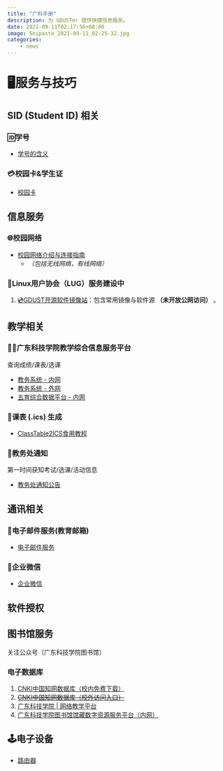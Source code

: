 ```yaml
---
title: "广科手册"
description: 为 GDUSTer 提供快捷信息服务。
date: 2021-09-11T02:17:56+08:00
image: Snipaste_2021-09-11_02-25-32.jpg
categories:
    - news
---
```

# 🖥服务与技巧
## SID (Student ID) 相关

### 🆔学号

- [学号的含义](../sid)

### 💳校园卡&学生证

- [校园卡](../campus-card)
<!--- [火车票学生优惠使用指南](../student-train-ticket)-->

## 信息服务

### 🌐校园网络

- [校园网络介绍与连接指南](../network)
  - *（包括无线网络，有线网络）*
<!--- [eduroam（学术网路漫游）](./network/eduroam)-->
<!--- [校内 IPv6 设置教程](./network/ipv6)-->
<!--- [回校VPN申请](./network/apply-for-vpn)-->
<!--- [信息中心相关信息](./network/#信息中心)-->

<!--### Ehall-->

<!--1. [SUSTech ehall | 成绩查询](http://ehall.sustech.edu.cn/publicapp/sys/cjcxapp/index.do)-->
<!--2. [SUSTech ehall | 失物招领](http://ehall.sustech.edu.cn/publicapp/sys/pubswzlapp/index.do)-->

### 🐧Linux用户协会（LUG）服务建设中

1. [💿GDUST开源软件镜像站](http://10.9.9.10/)：包含常用镜像与软件源 **（未开放公网访问）** 。   
<!--2. ~~[📄Git 服务](https://mirrors.sustech.edu.cn/git/)：使用GitLab部署的代码托管服务。**（未开放公网访问）** 。~~   
3. [🌍校园网测速](http://10.9.9.9/speedtest/)：内网测速。    
4. ~~[📁Send 文件分享]()：上传最大10G的文件，并使用链接将文件分享给在校园网下的其他的同学。文件默认于服务上存储10天，最多可保存30天。文件被加密存储于Linux用户协会的服务器上，仅链接拥有者可以访问。（后台无法看到文件的内容）您同时也可以在上传文件后主动删除文件~~
5. [🛠 软件资源下载](http://10.9.9.9/files/)
6. ~~[🏄‍反馈社区]()：反馈与交流相关服务。~~    
7. ~~[🌏DNS服务]()：`*.*.*.*`，可通过此服务访问[Google Scholar](https://scholar.google.com.hk/)等学术服务。~~-->

## 教学相关

<!--### LUG☁🖥
[LUG☁🖥| 文件分享](http://10.9.9.9:9000)-->
### 👩‍🏫广东科技学院教学综合信息服务平台
查询成绩/课表/选课
 - [教务系统 - 内网](http://172.16.254.1)
 - [教务系统 - 外网](http://gkjx.gdust.edu.cn/)
 - [五育综合数据平台 - 内网](http://172.16.1.232)

### 📅课表 (.ics) 生成
 - [ClassTable2ICS食用教程](../class-table-2-ics)  

### 🏫教务处通知
第一时间获知考试/选课/活动信息
 -  [教务处通知公告](http://www.gdust.edu.cn/jwc/tzgg/tzgg/)

<!--- [Blackboard｜将Blackboard中作业，DDL等日程添加到系统日历](./blackboard/retrive-ics-url/)-->

## 通讯相关

### 📧电子邮件服务(教育邮箱)

- [电子邮件服务](../email)

### 💬企业微信

- [企业微信](../work-wechat)

<!--## 📦邮件与快递收发-->

<!--- [📦邮件与快递收发](./mail-and-express)-->

<!--## 🏥医疗服务/就诊-->

<!--::: warning 默认转诊医院变更-->
<!--学校的社区健康服务中心门诊转诊定点医疗机构已在2021年7月改为**南方科技大学医院（西丽人民医院）**。本文中的部分内容可能已经过时。-->
<!--:::-->

<!--- [我应该怎样优雅就诊/南科新知](./ssc)-->
<!--- [就医指南/树德书院《南科行前记》](./medical-treatment)-->

## 软件授权

<!--### 学校已购买的软件与服务-->

<!--1. [Matlab](./matlab/)-->
<!--2. WPS政府版：请在[此处（内网）](http://172.18.7.160/)下载-->

<!--### 🎁教育邮箱福利

1. [Office 365](https://signup.microsoft.com/signup?sku=Education)
   * 仅有 Office online 套件，OneDrive 1TB 等
   * 不含 桌面版 Office 365 许可
2. [Jetbrains 全家桶](https://www.jetbrains.com/zh/student/)
   - 包含JetBarins旗下软件的教育授权
3. [Github Student Pack](https://education.github.com/pack)
   - 包含一年免费.me域名，Digital Ocean一年100美金代金券等服务。
4. [AutoDesk软件](https://www.autodesk.com.cn/education/free-software/featured)
   - 软件授权为教育版-->

<!--### 非官方Windows套件激活服务<Badge text="仅限学习与评估用途" type="warning"/>-->

<!--::: details-->

<!--**Windows:**-->

<!--1. 在[此处](https://docs.microsoft.com/zh-cn/windows-server/get-started/kmsclientkeys#windows-10-all-supported-semi-annual-channel-versions)查找希望激活的Windows版本，记下相应的KMS客户端安装程序密钥。-->
<!--2. 以管理员身份启动cmd，设置kms服务器`slmgr /skms dns.cra.moe`，设置密钥`slmgr /ipk [KMS客户端安装程序密钥]`-->
<!--3. 激活：`slmgr /ato`-->

<!--**Office:**-->

<!--1. [下载Office Tool Plus](https://otp.landian.vip/zh-cn/)-->
<!--2. 参考 [https://www.coolhub.top/archives/14](https://www.coolhub.top/archives/14) 中的 `使用 Office Tool Plus 手动激活` 一节，将KMS服务器设置为`dns.cra.moe`。-->

<!--上述服务仅在学校内网有效。-->

<!--:::-->

## 图书馆服务

关注公众号（广东科技学院图书馆）

<!--除了常规的自习室与纸质书刊借阅服务外，图书馆还提供其他服务：-->
<!--### 讨论间-->
<!--可供小组讨论的隔音空间，一般需要提前预约，[预约系统地址（点此）](https://booking.lib.sustech.edu.cn/ClientWeb/xcus/ic2/Default.aspx)。-->

<!--如果有尚未被预约的讨论间，也可以直接使用。-->

### 电子数据库
1. [CNKI中国知网数据库（校内免费下载）](https://www.cnki.net)
2. ~~[CNKI中国知网数据库（校外访问入口）]()~~
3. [广东科技学院 | 网络教学平台](http://gdkjxy.fanya.chaoxing.com/portal)
4. [广东科技学院图书馆馆藏数字资源服务平台（内网）](http://172.16.1.85:9088/)


## 🕹️电子设备

- [路由器](../choose-a-router)
